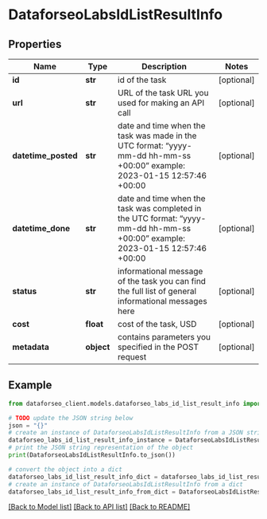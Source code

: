 # DataforseoLabsIdListResultInfo


## Properties

Name | Type | Description | Notes
------------ | ------------- | ------------- | -------------
**id** | **str** | id of the task | [optional] 
**url** | **str** | URL of the task URL you used for making an API call | [optional] 
**datetime_posted** | **str** | date and time when the task was made in the UTC format: “yyyy-mm-dd hh-mm-ss +00:00” example: 2023-01-15 12:57:46 +00:00 | [optional] 
**datetime_done** | **str** | date and time when the task was completed in the UTC format: “yyyy-mm-dd hh-mm-ss +00:00” example: 2023-01-15 12:57:46 +00:00 | [optional] 
**status** | **str** | informational message of the task you can find the full list of general informational messages here | [optional] 
**cost** | **float** | cost of the task, USD | [optional] 
**metadata** | **object** | contains parameters you specified in the POST request | [optional] 

## Example

```python
from dataforseo_client.models.dataforseo_labs_id_list_result_info import DataforseoLabsIdListResultInfo

# TODO update the JSON string below
json = "{}"
# create an instance of DataforseoLabsIdListResultInfo from a JSON string
dataforseo_labs_id_list_result_info_instance = DataforseoLabsIdListResultInfo.from_json(json)
# print the JSON string representation of the object
print(DataforseoLabsIdListResultInfo.to_json())

# convert the object into a dict
dataforseo_labs_id_list_result_info_dict = dataforseo_labs_id_list_result_info_instance.to_dict()
# create an instance of DataforseoLabsIdListResultInfo from a dict
dataforseo_labs_id_list_result_info_from_dict = DataforseoLabsIdListResultInfo.from_dict(dataforseo_labs_id_list_result_info_dict)
```
[[Back to Model list]](../README.md#documentation-for-models) [[Back to API list]](../README.md#documentation-for-api-endpoints) [[Back to README]](../README.md)


